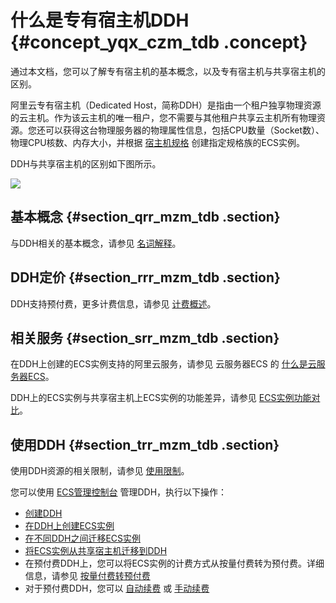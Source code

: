 # 什么是专有宿主机DDH {#concept_yqx_czm_tdb .concept}

通过本文档，您可以了解专有宿主机的基本概念，以及专有宿主机与共享宿主机的区别。

阿里云专有宿主机（Dedicated Host，简称DDH）是指由一个租户独享物理资源的云主机。作为该云主机的唯一租户，您不需要与其他租户共享云主机所有物理资源。您还可以获得这台物理服务器的物理属性信息，包括CPU数量（Socket数）、物理CPU核数、内存大小，并根据 [宿主机规格](cn.zh-CN/产品简介/宿主机规格.md#) 创建指定规格族的ECS实例。

DDH与共享宿主机的区别如下图所示。

![](http://static-aliyun-doc.oss-cn-hangzhou.aliyuncs.com/assets/img/6617/1538806576891_zh-CN.png)

## 基本概念 {#section_qrr_mzm_tdb .section}

与DDH相关的基本概念，请参见 [名词解释](cn.zh-CN/产品简介/名词解释.md#)。

## DDH定价 {#section_rrr_mzm_tdb .section}

DDH支持预付费，更多计费信息，请参见 [计费概述](../../../../cn.zh-CN/产品定价/计费概述.md#)。

## 相关服务 {#section_srr_mzm_tdb .section}

在DDH上创建的ECS实例支持的阿里云服务，请参见 云服务器ECS 的 [什么是云服务器ECS](../../../../cn.zh-CN/产品简介/什么是云服务器ECS.md#)。

DDH上的ECS实例与共享宿主机上ECS实例的功能差异，请参见 [ECS实例功能对比](cn.zh-CN/产品简介/ECS实例功能对比.md#)。

## 使用DDH {#section_trr_mzm_tdb .section}

使用DDH资源的相关限制，请参见 [使用限制](cn.zh-CN/产品简介/使用限制.md#)。

您可以使用 [ECS管理控制台](https://ecs.console.aliyun.com/#/home) 管理DDH，执行以下操作：

-   [创建DDH](../../../../cn.zh-CN/快速入门/创建DDH.md#)
-   [在DDH上创建ECS实例](../../../../cn.zh-CN/快速入门/在DDH上创建ECS实例.md#)
-   [在不同DDH之间迁移ECS实例](../../../../cn.zh-CN/用户指南/在不同DDH之间迁移ECS实例.md#)
-   [将ECS实例从共享宿主机迁移到DDH](../../../../cn.zh-CN/用户指南/将ECS实例从共享宿主机迁移到DDH.md#)
-   在预付费DDH上，您可以将ECS实例的计费方式从按量付费转为预付费。详细信息，请参见 [按量付费转预付费](../../../../cn.zh-CN/产品定价/按量付费转预付费.md#)
-   对于预付费DDH，您可以 [自动续费](../../../../cn.zh-CN/用户指南/自动续费.md#) 或 [手动续费](../../../../cn.zh-CN/用户指南/手动续费.md#)

